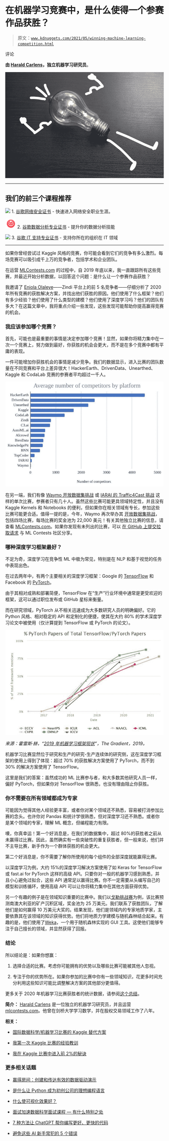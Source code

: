 # 在机器学习竞赛中，是什么使得一个参赛作品获胜？

> 原文：[`www.kdnuggets.com/2021/05/winning-machine-learning-competition.html`](https://www.kdnuggets.com/2021/05/winning-machine-learning-competition.html)

评论

**由 [Harald Carlens](https://harald.co)，独立机器学习研究员**。

![](img/79f23d2c7152ec288dca2dca248cec4b.png)

* * *

## 我们的前三个课程推荐

![](img/0244c01ba9267c002ef39d4907e0b8fb.png) 1\. [谷歌网络安全证书](https://www.kdnuggets.com/google-cybersecurity) - 快速进入网络安全职业生涯。

![](img/e225c49c3c91745821c8c0368bf04711.png) 2\. [谷歌数据分析专业证书](https://www.kdnuggets.com/google-data-analytics) - 提升你的数据分析技能

![](img/0244c01ba9267c002ef39d4907e0b8fb.png) 3\. [谷歌 IT 支持专业证书](https://www.kdnuggets.com/google-itsupport) - 支持你所在的组织在 IT 领域

* * *

如果你曾经尝试过 Kaggle 风格的竞赛，你可能会看到它们的竞争有多么激烈。每场竞赛可以吸引成千上万的竞争者，包括学术和企业团队。

在运营 [MLContests.com](http://mlcontests.com) 的过程中，自 2019 年底以来，我一直跟踪所有这些竞赛，并最近开始分析数据，以回答这个问题：是什么让一个参赛作品获胜？

我邀请了 [Eniola Olaleye](https://galileosolution.github.io/galileo/#/home)——Zindi 平台上的前 5 名竞争者——仔细分析了 2020 年所有竞赛的获胜解决方案，并找出他们获胜的原因。他们使用了什么框架？他们有多少经验？他们使用了什么类型的建模？他们使用了深度学习吗？他们的团队有多大？在这篇文章中，我将重点介绍一些发现，这些发现可能帮助你提高赢得竞赛的机会。

### 我应该参加哪个竞赛？

首先，可能也是最重要的事情是决定参加哪个竞赛！显然，如果你将精力集中在一次一个竞赛上，努力做到最好，你获胜的机会会更大，而不是在多个竞赛中都有平庸的表现。

一件可能增加你获胜机会的事情是减少竞争。我们的数据显示，进入比赛的团队数量在不同竞赛和平台上差异很大！HackerEarth、DrivenData、Unearthed、Kaggle 和 CodaLab 竞赛的参赛者平均超过一千人。

![](img/b80fb0054f0c379e7336717d27b1fcab.png)

在另一端，我们有像 [Waymo 开放数据集挑战](https://waymo.com/open/challenges/) 或 [IARAI 的 Traffic4Cast 挑战](https://www.iarai.ac.at/traffic4cast/) 这样的单次比赛，参赛者只有几十人。虽然这些比赛可能更具领域特定性，并且没有 Kaggle Kernels 和 Notebooks 的便利，但如果你在相关领域有专长，参加这些比赛可能更合适。值得一提的是，今年，Waymo 再次举办其 [开放数据集挑战](https://waymo.com/open/challenges/)，包括四场比赛，每场比赛的奖金池为 22,000 美元！有关其他独立比赛的信息，请查看 [MLContests.com](http://mlcontests.com)。如果你发现有未列出的比赛，可以 [在 GitHub 上提交拉取请求](https://github.com/mlcontests/mlcontests.github.io) 与 ML Contests 社区分享。

### 哪种深度学习框架最好？

不足为奇，深度学习在竞争性 ML 中极为常见，特别是在 NLP 和基于视觉的任务中表现出色。

在过去两年中，有两个主要相关的深度学习框架：Google 的 [TensorFlow](https://www.tensorflow.org/) 和 Facebook 的 [PyTorch](https://pytorch.org/)。

由于其相对成熟和部署简便，TensorFlow 在“生产”行业环境中通常是更受欢迎的框架，这可以通过职位发布或 GitHub 星标来衡量。

而在研究领域，PyTorch 从不相关迅速成为大多数研究人员的明确偏好。它的 Python 风格、相对稳定的 API 和定制化的便捷，使其在大约 80% 的学术深度学习论文中被使用（仅计算提到 TensorFlow 或 PyTorch 的论文）。

![](img/c2c6e6a4755d7389faccf5f7425a03b0.png)

*来源：霍雷斯·赫，“[2019 年机器学习框架现状](https://thegradient.pub/state-of-ml-frameworks-2019-pytorch-dominates-research-tensorflow-dominates-industry/)”，The Gradient，2019。*

机器学习比赛显然位于研究和生产的研究-生产连续体的研究侧，这在深度学习框架的使用上得到了体现：超过 70% 的获胜解决方案使用了 PyTorch，而不到 30% 的解决方案使用了 TensorFlow。

这里是我们的答案：虽然成功的 ML 比赛参与者，和大多数其他研究人员一样，偏好 PyTorch，但如果你对 TensorFlow 很熟悉，也没有理由阻止你获胜。

### 你不需要在所有领域都成为专家

可能因为觉得其他人经验更丰富，或者你对某个领域还不熟悉，容易被打消参加比赛的念头。也许你对 Pandas 和统计学很熟悉，但对深度学习还不熟悉。或者你是某个领域的专家，理解 ML 概念，但编程能力有限。

噢，你真幸运！第一个好消息是，在我们的数据集中，超过 80%的获胜者之前从未赢得过比赛。因此，虽然确实有一些突破性的重复获胜者，但一般来说，他们并不主导比赛，新手作为一个群体获胜的机会更大。

第二个好消息是，你不需要了解你所使用的每个组件的全部深度就能赢得比赛。

以深度学习为例，大约 15%的深度学习解决方案使用了如 Keras for TensorFlow 或 fast.ai for PyTorch 这样的高级 API。只要你对一般的机器学习感到熟悉，并且小心避免过拟合，这些 API 通常足以赢得比赛。你不一定需要从头编写自己的模型和训练循环，使用高级 API 可以让你将精力集中在其他方面获得优势。

另一个有趣的例子是在领域知识重要的比赛中。我们以[戈勒挑战赛](https://unearthed.solutions/u/competitions/exploresa)为例，该比赛预测南澳大利亚的矿产沉积区域，奖金池为 25 万美元。我们联系了获胜团队，了解他们是如何赢得 10 万美元大奖的。结果发现，他们是领域内的专家地质学家，主要依靠其在该领域的知识获得优势。他们将地质力学建模与随机森林结合起来。有趣的是，他们使用了[Weka](https://www.cs.waikato.ac.nz/ml/weka/)，一个用于随机森林实现的 GUI 工具。这使他们能够专注于自己擅长的领域，并显然获得了回报。

### 结论

所以结论是：如果你想赢：

1.  选择合适的比赛。考虑你可能拥有的优势以及哪些比赛可能被其他人忽视。

1.  专注于你的优势所在。如果你参加的比赛中你有一些领域知识，花更多时间充分利用这些知识可能比调整解决方案的其他部分更值得。

更多关于 2020 年机器学习比赛获胜者的统计数据，请参阅[这个总结](https://blog.mlcontests.com/p/winning-at-competitive-ml-in-2020)。

**简介：** [Harald Carlens](https://harald.co) 是一位独立的机器学习研究员，并且运营 [mlcontests.com](http://mlcontests.com)。他曾在剑桥大学学习数学，并在股权交易领域工作了八年。

**相关：**

+   [国际数据科学/机器学习比赛的 Kaggle 替代方案](https://www.kdnuggets.com/2020/09/international-alternatives-kaggle-data-science-competitions.html)

+   [我第一次 Kaggle 比赛的经验教训](https://www.kdnuggets.com/2020/09/lessons-first-kaggle-competition.html)

+   [我在 Kaggle 比赛中进入前 2%的秘诀](https://www.kdnuggets.com/2018/11/secret-sauce-top-kaggle-competition.html)

### 更多相关话题

+   [赢得房间：创建和传达有效的数据驱动演示](https://www.kdnuggets.com/2022/04/franks-winning-room-creating-delivering-effective-data-driven-presentation.html)

+   [是什么让 Python 成为初创公司的理想编程语言](https://www.kdnuggets.com/2021/12/makes-python-ideal-programming-language-startups.html)

+   [什么使可视化效果好？](https://www.kdnuggets.com/2022/10/sphere-makes-visualization-good.html)

+   [面试加速数据科学面试课程 — 有什么特别之处](https://www.kdnuggets.com/2022/10/interview-kickstart-data-science-interview-course-makes-different.html)

+   [7 种方法让 ChatGPT 帮你编写更好、更快的代码](https://www.kdnuggets.com/2023/06/7-ways-chatgpt-makes-code-better-faster.html)

+   [避免这些 AI 新手常犯的 5 个错误](https://www.kdnuggets.com/avoid-these-5-common-mistakes-every-novice-in-ai-makes)
